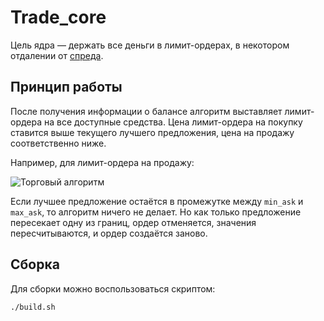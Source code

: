 # Trade_core

Цель ядра — держать все деньги в лимит-ордерах, в некотором отдалении от [спреда](https://ru.wikipedia.org/wiki/Спред_(финансы)).

## Принцип работы

После получения информации о балансе алгоритм выставляет лимит-ордера на все доступные средства. Цена лимит-ордера
на покупку ставится выше текущего лучшего предложения, цена на продажу соответственно ниже.

Например, для лимит-ордера на продажу:

![Торговый алгоритм](https://user-images.githubusercontent.com/44947427/147572369-a840c854-92b6-499a-b126-2cf2d93c100e.png)

Если лучшее предложение остаётся в промежутке между `min_ask` и `max_ask`, то алгоритм ничего не делает. Но как только
предложение пересекает одну из границ, ордер отменяется, значения пересчитываются, и ордер создаётся заново.

## Сборка

Для сборки можно воспользоваться скриптом:
```shell
./build.sh
```
